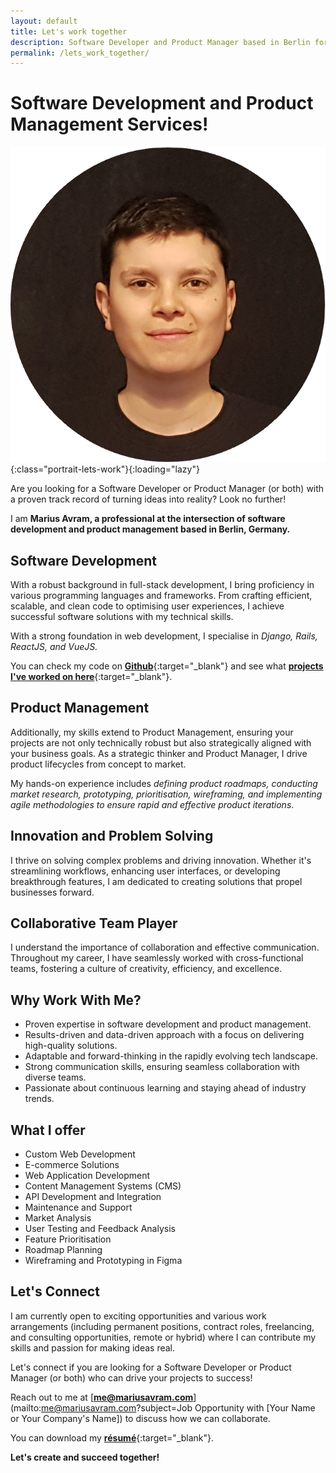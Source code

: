 ```yaml
---
layout: default
title: Let's work together
description: Software Developer and Product Manager based in Berlin for hire. Proven track record in code efficiency, product strategy, and collaborative project success. Let's talk!
permalink: /lets_work_together/
---
```


# Software Development and Product Management Services!

![Marius Avram Profile Portrait](/assets/Marius_Avram_portrait.png){:class="portrait-lets-work"}{:loading="lazy"}

Are you looking for a Software Developer or Product Manager (or both) with a proven track record of turning ideas into reality? Look no further!

I am **Marius Avram, a professional at the intersection of software development and product management based in Berlin, Germany.**

## Software Development

With a robust background in full-stack development, I bring proficiency in various programming languages and frameworks. From crafting efficient, scalable, and clean code to optimising user experiences, I achieve successful software solutions with my technical skills.

With a strong foundation in web development, I specialise in _Django, Rails, ReactJS, and VueJS._

You can check my code on [**Github**](https://github.com/mariusavram91){:target="_blank"} and see what [**projects I've worked on here**](/projects/){:target="_blank"}.

## Product Management

Additionally, my skills extend to Product Management, ensuring your projects are not only technically robust but also strategically aligned with your business goals. As a strategic thinker and Product Manager, I drive product lifecycles from concept to market.

My hands-on experience includes _defining product roadmaps, conducting market research, prototyping, prioritisation, wireframing, and implementing agile methodologies to ensure rapid and effective product iterations_.

## Innovation and Problem Solving

I thrive on solving complex problems and driving innovation. Whether it's streamlining workflows, enhancing user interfaces, or developing breakthrough features, I am dedicated to creating solutions that propel businesses forward.

## Collaborative Team Player

I understand the importance of collaboration and effective communication. Throughout my career, I have seamlessly worked with cross-functional teams, fostering a culture of creativity, efficiency, and excellence.

## Why Work With Me?

- Proven expertise in software development and product management.
- Results-driven and data-driven approach with a focus on delivering high-quality solutions.
- Adaptable and forward-thinking in the rapidly evolving tech landscape.
- Strong communication skills, ensuring seamless collaboration with diverse teams.
- Passionate about continuous learning and staying ahead of industry trends.

## What I offer

- Custom Web Development
- E-commerce Solutions
- Web Application Development
- Content Management Systems (CMS)
- API Development and Integration
- Maintenance and Support
- Market Analysis
- User Testing and Feedback Analysis
- Feature Prioritisation
- Roadmap Planning
- Wireframing and Prototyping in Figma

## Let's Connect

I am currently open to exciting opportunities and various work arrangements (including permanent positions, contract roles, freelancing, and consulting opportunities, remote or hybrid) where I can contribute my skills and passion for making ideas real.

Let's connect if you are looking for a Software Developer or Product Manager (or both) who can drive your projects to success!

Reach out to me at [**me@mariusavram.com**](mailto:me@mariusavram.com?subject=Job Opportunity with [Your Name or Your Company's Name]) to discuss how we can collaborate.

You can download my [**résumé**]({{site.resume}}){:target="_blank"}.

**Let's create and succeed together!**